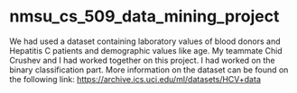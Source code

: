 # nmsu_cs_509_data_mining_project

We had used a dataset containing laboratory values of blood donors and Hepatitis C patients and demographic values like age. 
My teammate Chid Crushev and I had worked together on this project. I had worked on the binary classification part.
More information on the dataset can be found on the following link: https://archive.ics.uci.edu/ml/datasets/HCV+data
